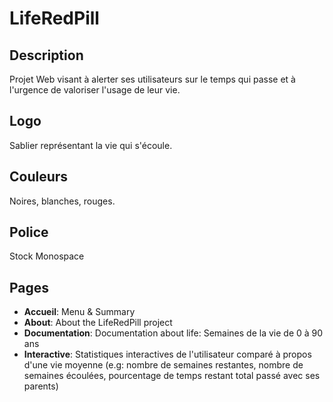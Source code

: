 # LifeRedPill

## Description

Projet Web visant à alerter ses utilisateurs sur le temps qui passe et à l'urgence de valoriser l'usage de leur vie.

## Logo

Sablier représentant la vie qui s'écoule.

## Couleurs

Noires, blanches, rouges.

## Police

Stock Monospace

## Pages

- **Accueil**: Menu & Summary
- **About**: About the LifeRedPill project
- **Documentation**: Documentation about life: Semaines de la vie de 0 à 90 ans
- **Interactive**: Statistiques interactives de l'utilisateur comparé à propos d'une vie moyenne (e.g: nombre de semaines restantes, nombre de semaines écoulées, pourcentage de temps restant total passé avec ses parents)
